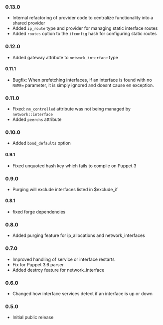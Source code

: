 
### 0.13.0

* Internal refactoring of provider code to centralize functionality into a shared provider
* Added `ip_route` type and provider for managing static interface routes
* Added `routes` option to the `ifconfig` hash for configuring static routes


### 0.12.0

* Added gateway attribute to `network_interface` type

#### 0.11.1

* Bugfix:  When prefetching interfaces, if an interface is found with no `NAME=` parameter, it is simply ignored and doesnt cause en exception.

### 0.11.0

* Fixed: `nm_controlled` attribute was not being managed by `network::interface`
* Added `peerdns` attribute

### 0.10.0

* Added `bond_defaults` option

#### 0.9.1

* Fixed unquoted hash key which fails to compile on Puppet 3

### 0.9.0

* Purging will exclude interfaces listed in $exclude_if

#### 0.8.1

* fixed forge dependencies


### 0.8.0

* Added purging feature for ip_allocations and network_interfaces


### 0.7.0

* Improved handling of service or interface restarts
* Fix for Puppet 3.6 parser
* Added destroy feature for network_interface

### 0.6.0

- Changed how interface services detect if an interface is up or down


### 0.5.0

- Initial public release

